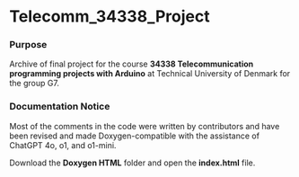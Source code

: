 # Telecomm_34338_Project
### Purpose
Archive of final project for the course **34338 Telecommunication programming projects with Arduino** at Technical University of Denmark for the group G7.

### Documentation Notice
Most of the comments in the code were written by contributors and have been revised and made Doxygen-compatible with the assistance of ChatGPT 4o, o1, and o1-mini.

Download the **Doxygen HTML** folder and open the **index.html** file. 
